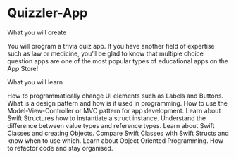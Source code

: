 # Quizzler-App


What you will create

You will program a trivia quiz app. If you have another field of expertise such as law or medicine, you’ll be glad to know that multiple choice question apps are one of the most popular types of educational apps on the App Store!

What you will learn

How to programmatically change UI elements such as Labels and Buttons.
What is a design pattern and how is it used in programming.
How to use the Model-View-Controller or MVC pattern for app development.
Learn about Swift Structures how to instantiate a struct instance.
Understand the difference between value types and reference types.
Learn about Swift Classes and creating Objects.
Compare Swift Classes with Swift Structs and know when to use which.
Learn about Object Oriented Programming.
How to refactor code and stay organised.
